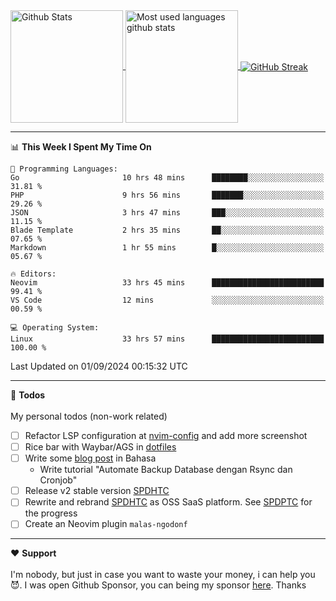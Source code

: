 <a href="https://github.com/anuraghazra/github-readme-stats">
  <img 
        height=180
        align="center" 
        src="https://github-readme-stats.vercel.app/api?username=rizkyilhampra&rank_icon=github&show_icons=true&theme=catppuccin_mocha&hide_border=true&include_all_commits=true&count_private=true&card_width=270" 
        alt="Github Stats" 
    />
</a>
<a href="https://github.com/anuraghazra/github-readme-stats">
  <img 
        height=180
        align="center" 
        src="https://github-readme-stats.vercel.app/api/top-langs/?username=rizkyilhampra&layout=compact&theme=catppuccin_mocha&hide_border=true&langs_count=8" 
        alt="Most used languages github stats" 
    />
</a>
<a href="https://git.io/streak-stats"><img src="https://streak-stats.demolab.com?user=rizkyilhampra&theme=catppuccin-mocha&hide_border=true" align="center" alt="GitHub Streak" /></a>

---

<!--START_SECTION:waka-->
📊 **This Week I Spent My Time On** 

```text
💬 Programming Languages: 
Go                       10 hrs 48 mins      ████████░░░░░░░░░░░░░░░░░   31.81 % 
PHP                      9 hrs 56 mins       ███████░░░░░░░░░░░░░░░░░░   29.26 % 
JSON                     3 hrs 47 mins       ███░░░░░░░░░░░░░░░░░░░░░░   11.15 % 
Blade Template           2 hrs 35 mins       ██░░░░░░░░░░░░░░░░░░░░░░░   07.65 % 
Markdown                 1 hr 55 mins        █░░░░░░░░░░░░░░░░░░░░░░░░   05.67 % 

🔥 Editors: 
Neovim                   33 hrs 45 mins      █████████████████████████   99.41 % 
VS Code                  12 mins             ░░░░░░░░░░░░░░░░░░░░░░░░░   00.59 % 

💻 Operating System: 
Linux                    33 hrs 57 mins      █████████████████████████   100.00 % 
```


 Last Updated on 01/09/2024 00:15:32 UTC
<!--END_SECTION:waka-->

---

📒 **Todos**
<br>
<br>
My personal todos (non-work related)
- [ ] Refactor LSP configuration at [nvim-config](https://github.com/rizkyilhampra/nvim-config) and add more screenshot
- [ ] Rice bar with Waybar/AGS in [dotfiles](https://github.com/rizkyilhampra/dotfilesv2)
- [ ] Write some [blog post](https://github.com/rizkyilhampra/rizkyilhampra.github.io) in Bahasa
  - Write tutorial "Automate Backup Database dengan Rsync dan Cronjob"
- [ ] Release v2 stable version [SPDHTC](https://github.com/rizkyilhampra/spdhtc)
- [ ] Rewrite and rebrand [SPDHTC](https://github.com/rizkyilhampra/spdhtc) as OSS SaaS platform. See [SPDPTC](https://github.com/SPDPTC/SPDPTC) for the progress
- [ ] Create an Neovim plugin `malas-ngodonf`

---

♥️  **Support**
<br>
<br>
I'm nobody, but just in case you want to waste your money, i can help you 😈. I was open Github Sponsor, you can being my sponsor [here](https://github.com/sponsors/rizkyilhampra). Thanks
